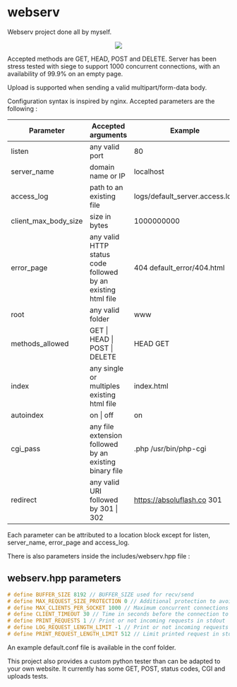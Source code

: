 # webserv

Webserv project done all by myself.

<p align="center">
  <img src="https://i.imgur.com/nRNes00.png">
</p>

Accepted methods are GET, HEAD, POST and DELETE.
Server has been stress tested with siege to support 1000 concurrent connections, with an availability of 99.9% on an empty page.

Upload is supported when sending a valid multipart/form-data body.

Configuration syntax is inspired by nginx. Accepted parameters are the following :

| Parameter  | Accepted arguments | Example |
| ------------- | ------------- | ------------- |
| listen  | any valid port | 80 |
| server_name  | domain name or IP  | localhost |
| access_log  | path to an existing file  | logs/default_server.access.log |
| client_max_body_size  | size in bytes  | 1000000000 |
| error_page  | any valid HTTP status code followed by an existing html file  | 404 default_error/404.html |
| root  | any valid folder  | www |
| methods_allowed  | GET \| HEAD \| POST \| DELETE | HEAD GET |
| index | any single or multiples existing html file | index.html |
| autoindex  | on \| off | on |
| cgi_pass | any file extension followed by an existing binary file | .php /usr/bin/php-cgi |
| redirect | any valid URI followed by 301 \| 302 | https://absoluflash.co 301 |

Each parameter can be attributed to a location block except for listen, server_name, error_page and access_log.

There is also parameters inside the includes/webserv.hpp file :

## webserv.hpp parameters

```c++
# define BUFFER_SIZE 8192 // BUFFER_SIZE used for recv/send
# define MAX_REQUEST_SIZE_PROTECTION 0 // Additional protection to avoid server overloading by sending huge headers
# define MAX_CLIENTS_PER_SOCKET 1000 // Maximum concurrent connections for each listened port
# define CLIENT_TIMEOUT 30 // Time in seconds before the connection to a client is closed (timer is resetted if the client sends data)
# define PRINT_REQUESTS 1 // Print or not incoming requests in stdout
# define LOG_REQUEST_LENGTH_LIMIT -1 // Print or not incoming requests in log file, and limit their size (-1 to disable logging, 0 to disable logging limit or any number > 0 to limit logged request size)
# define PRINT_REQUEST_LENGTH_LIMIT 512 // Limit printed request in stdout 
```

An example default.conf file is available in the conf folder.

This project also provides a custom python tester than can be adapted to your own website. It currently has some GET, POST, status codes, CGI and uploads tests.
